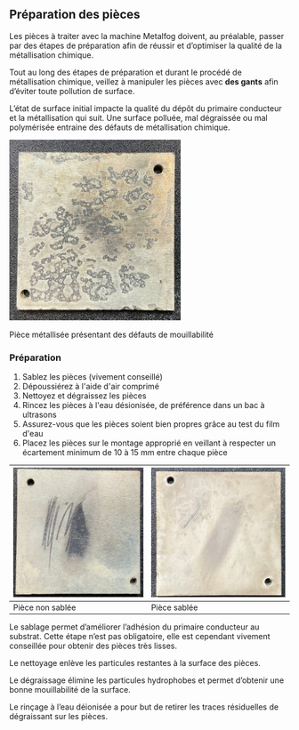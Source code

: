 ## Préparation des pièces

Les pièces à traiter avec la machine Metalfog doivent, au préalable, passer par des étapes de préparation afin de réussir et d’optimiser la qualité de la métallisation chimique.

Tout au long des étapes de préparation et durant le procédé de métallisation chimique, veillez à manipuler les pièces avec **des gants** afin d’éviter toute pollution de surface.

L’état de surface initial impacte la qualité du dépôt du primaire conducteur et la métallisation qui suit. Une surface polluée, mal dégraissée ou mal polymérisée entraine des défauts de métallisation chimique.

![Pièce polluée non préparée](poluee.png)

Pièce métallisée présentant des défauts de mouillabilité

### Préparation

1. Sablez les pièces (vivement conseillé)
2. Dépoussiérez  à l'aide d'air comprimé
3. Nettoyez et dégraissez les pièces
4. Rincez les pièces à l'eau désionisée, de préférence dans un bac à ultrasons
5. Assurez-vous que les pièces soient bien propres grâce au test du film d'eau
6. Placez les pièces sur le montage approprié en veillant à respecter un écartement minimum de 10 à 15 mm entre chaque pièce

| ![Pièce non sablée](non_sablee.png) | ![Pièce sablée](sablee.png) |
| ---- | ---- |
| Pièce non sablée | Pièce sablée |

Le sablage permet d’améliorer l’adhésion du primaire conducteur au substrat. Cette étape n’est pas obligatoire, elle est cependant vivement conseillée pour obtenir des pièces très lisses.

Le nettoyage enlève les particules restantes à la surface des pièces.

Le dégraissage élimine les particules hydrophobes et permet d’obtenir une bonne mouillabilité de la surface.

Le rinçage à l’eau déionisée a pour but de retirer les traces résiduelles de dégraissant sur les pièces.
